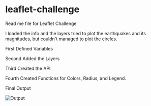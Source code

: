 # leaflet-challenge

Read me file for Leaflet Challenge

I loaded the info and the layers tried to plot the earthquakes and its magnitudes, but couldn't managed to plot the circles.

First Defined Variables

Second Added the Layers

Third Created the API

Fourth Created Functions for Colors, Radius, and Legend.

Final Output

![Output](https://user-images.githubusercontent.com/62962221/106975694-97e45180-671c-11eb-8988-6854a9c4c8b5.PNG)
